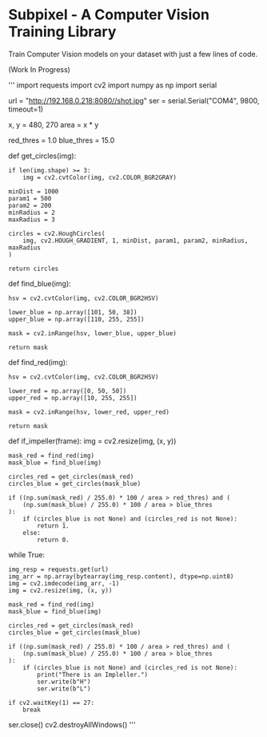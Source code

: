 # Subpixel - A Computer Vision Training Library 
Train Computer Vision models on your dataset with just a few lines of code. 

(Work In Progress)

'''
import requests
import cv2
import numpy as np
import serial

url = "http://192.168.0.218:8080//shot.jpg"
ser = serial.Serial("COM4", 9800, timeout=1)

x, y = 480, 270
area = x * y

red_thres = 1.0
blue_thres = 15.0


def get_circles(img):

    if len(img.shape) >= 3:
        img = cv2.cvtColor(img, cv2.COLOR_BGR2GRAY)

    minDist = 1000
    param1 = 500
    param2 = 200
    minRadius = 2
    maxRadius = 3

    circles = cv2.HoughCircles(
        img, cv2.HOUGH_GRADIENT, 1, minDist, param1, param2, minRadius, maxRadius
    )

    return circles


def find_blue(img):

    hsv = cv2.cvtColor(img, cv2.COLOR_BGR2HSV)

    lower_blue = np.array([101, 50, 38])
    upper_blue = np.array([110, 255, 255])

    mask = cv2.inRange(hsv, lower_blue, upper_blue)

    return mask


def find_red(img):

    hsv = cv2.cvtColor(img, cv2.COLOR_BGR2HSV)

    lower_red = np.array([0, 50, 50])
    upper_red = np.array([10, 255, 255])

    mask = cv2.inRange(hsv, lower_red, upper_red)

    return mask


def if_impeller(frame):
    img = cv2.resize(img, (x, y))

    mask_red = find_red(img)
    mask_blue = find_blue(img)

    circles_red = get_circles(mask_red)
    circles_blue = get_circles(mask_blue)

    if ((np.sum(mask_red) / 255.0) * 100 / area > red_thres) and (
        (np.sum(mask_blue) / 255.0) * 100 / area > blue_thres
    ):
        if (circles_blue is not None) and (circles_red is not None):
            return 1.
        else:
            return 0.


while True:

    img_resp = requests.get(url)
    img_arr = np.array(bytearray(img_resp.content), dtype=np.uint8)
    img = cv2.imdecode(img_arr, -1)
    img = cv2.resize(img, (x, y))

    mask_red = find_red(img)
    mask_blue = find_blue(img)

    circles_red = get_circles(mask_red)
    circles_blue = get_circles(mask_blue)

    if ((np.sum(mask_red) / 255.0) * 100 / area > red_thres) and (
        (np.sum(mask_blue) / 255.0) * 100 / area > blue_thres
    ):
        if (circles_blue is not None) and (circles_red is not None):
            print("There is an Impleller.")
            ser.write(b"H")
            ser.write(b"L")

    if cv2.waitKey(1) == 27:
        break

ser.close()
cv2.destroyAllWindows()
'''
